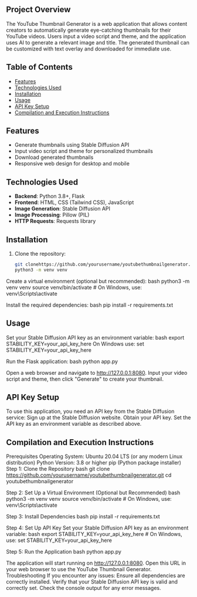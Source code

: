 ## Project Overview

The YouTube Thumbnail Generator is a web application that allows content creators to automatically generate eye-catching thumbnails for their YouTube videos. Users input a video script and theme, and the application uses AI to generate a relevant image and title. The generated thumbnail can be customized with text overlay and downloaded for immediate use.

## Table of Contents

- [Features](#features)
- [Technologies Used](#technologies-used)
- [Installation](#installation)
- [Usage](#usage)
- [API Key Setup](#api-key-setup)
- [Compilation and Execution Instructions](#compilation-and-execution-instructions)

## Features

- Generate thumbnails using Stable Diffusion API
- Input video script and theme for personalized thumbnails
- Download generated thumbnails
- Responsive web design for desktop and mobile

## Technologies Used

- **Backend**: Python 3.8+, Flask
- **Frontend**: HTML, CSS (Tailwind CSS), JavaScript
- **Image Generation**: Stable Diffusion API
- **Image Processing**: Pillow (PIL)
- **HTTP Requests**: Requests library

## Installation

1. Clone the repository:
   ```bash
   git clonehttps://github.com/yourusername/youtubethumbnailgenerator.git
   python3 -m venv venv
  Create a virtual environment (optional but recommended):
  bash
  python3 -m venv venv
  source venv/bin/activate  # On Windows, use: venv\Scripts\activate
  
  Install the required dependencies:
  bash
  pip install -r requirements.txt

## Usage

  Set your Stable Diffusion API key as an environment variable:
  bash
  export STABILITY_KEY=your_api_key_here 
  On Windows use: set STABILITY_KEY=your_api_key_here
  
  Run the Flask application:
  bash
  python app.py
  
  Open a web browser and navigate to http://127.0.0.1:8080.
  Input your video script and theme, then click "Generate" to create your thumbnail.

## API Key Setup
  To use this application, you need an API key from the Stable Diffusion service:
  Sign up at the Stable Diffusion website.
  Obtain your API key.
  Set the API key as an environment variable as described above.

## Compilation and Execution Instructions

Prerequisites
Operating System: Ubuntu 20.04 LTS (or any modern Linux distribution)
Python Version: 3.8 or higher
pip (Python package installer)
Step 1: Clone the Repository
bash
git clone https://github.com/yourusername/youtubethumbnailgenerator.git
cd youtubethumbnailgenerator

Step 2: Set Up a Virtual Environment (Optional but Recommended)
bash
python3 -m venv venv
source venv/bin/activate  # On Windows, use: venv\Scripts\activate

Step 3: Install Dependencies
bash
pip install -r requirements.txt

Step 4: Set Up API Key
Set your Stable Diffusion API key as an environment variable:
bash
export STABILITY_KEY=your_api_key_here  # On Windows, use: set STABILITY_KEY=your_api_key_here

Step 5: Run the Application
bash
python app.py

The application will start running on http://127.0.0.1:8080. Open this URL in your web browser to use the YouTube Thumbnail Generator.
Troubleshooting
If you encounter any issues:
Ensure all dependencies are correctly installed.
Verify that your Stable Diffusion API key is valid and correctly set.
Check the console output for any error messages.
